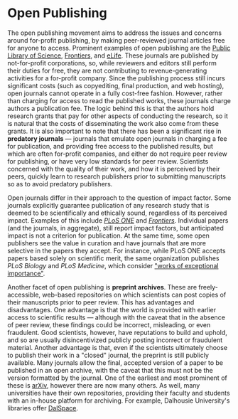 # Open Publishing

The open publishing movement aims to address the issues and concerns around for-profit publishing, by making peer-reviewed journal articles free for anyone to access. Prominent examples of open publishing are the [Public Library of Science](https://plos.org), [Frontiers](https://www.frontiersin.org/), and [eLife](https://elifesciences.org/). These journals are published by not-for-profit corporations, so, while reviewers and editors still perform their duties for free, they are not contributing to revenue-generating activities for a for-profit company. Since the publishing process still incurs significant costs (such as copyediting, final production, and web hosting), open journals cannot operate in a fully cost-free fashion. However, rather than charging for access to read the published works, these journals charge authors a publication fee. The logic behind this is that the authors hold research grants that pay for other aspects of conducting the research, so it is natural that the costs of disseminating the work also come from these grants. It is also important to note that there has been a significant rise in **predatory journals** — journals that emulate open journals in charging a fee for publication, and providing free access to the published results, but which are often for-profit companies, and either do not require peer review for publishing, or have very low standards for peer review. Scientists concerned with the quality of their work, and how it is perceived by their peers, quickly learn to research publishers prior to submitting manuscripts so as to avoid predatory publishers.

Open journals differ in their approach to the question of impact factor. Some journals explicitly guarantee publication of any research study that is deemed to be scientifically and ethically sound, regardless of its perceived impact. Examples of this include [*PLoS ONE*](https://journals.plos.org/plosone/s/journal-information#loc-criteria-for-publication) and [*Frontiers*](https://www.frontiersin.org/about/review-system#AcceptanceCriteria). Individual papers (and the journals, in aggregate), still report impact factors, but anticipated impact is not a criterion for publication. At the same time, some open publishers see the value in curation and have journals that are more selective in the papers they accept. For instance, while PLoS ONE accepts papers based solely on scientific merit, the same organization publishes *PLoS Biology* and *PLoS Medicine*, which consider ["works of exceptional importance"](https://journals.plos.org/plosbiology/s/what-we-publish).

Another facet of open publishing is **preprint archives**. These are freely-accessible, web-based repositories on which scientists can post copies of their manuscripts prior to peer review. This has advantages and disadvantages. One advantage is that the world is provided with earlier access to scientific results — although with the caveat that in the absence of peer review, these findings could be incorrect, misleading, or even fraudulent. Good scientists, however, have reputations to build and uphold, and so are usually disincentivized publicly posting incorrect or fraudulent material. Another advantage is that, even if the scientists ultimately choose to publish their work in a "closed" journal, the preprint is still publicly available. Many journals allow the final, accepted version of a paper to be published in an open archive, with the caveat that this must not be the version formatted by the journal. One of the earliest and most prominent of these is [arXiv](https://arxiv.org/), however there are now many others. As well, many universities have their own repositories, providing their faculty and students with an in-house platform for archiving. For example, Dalhousie University's libraries offer [DalSpace](https://dalspace.library.dal.ca).
